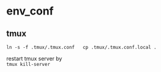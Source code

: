 # env_conf

## tmux
`
ln -s -f .tmux/.tmux.conf  
cp .tmux/.tmux.conf.local .    
`

restart tmux server by  
`
tmux kill-server  
` 
